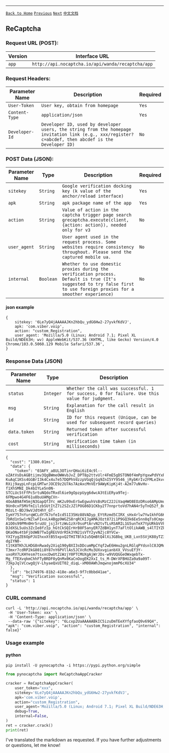 ------
[`Back to Home`](en.md)    [`Previous`](recaptcha.md)    [`Next`](hcaptcha.md)    [`中文文档`](../zh-CN/recaptcha_app.md)

## ReCaptcha

### Request URL (POST):

| Version           | Interface URL                                                |
|-------------------|----------------------------------------------------------|
| `app`             | `http://api.nocaptcha.io/api/wanda/recaptcha/app`      |

### Request Headers:

| Parameter Name    | Description                                                                                                                     | Required |
|----------------|----------------------------------------------------------------------------------------------------------------------|---------|
| `User-Token`   | `User key, obtain from homepage`                                                                                                   | `Yes`   |
| `Content-Type` | `application/json`                                                                                                           | `Yes`   |
| `Developer-Id` | `Developer ID, used by developer users, the string from the homepage invitation link (e.g., xxx/register?c=abcdef, then abcdef is the Developer ID)` | `No`    |

### POST Data (JSON):

| Parameter Name  | Type      | Description                                                                                                                                                           | Required |
|----------------|----------|--------------------------------------------------------------------------------------------------------------------------------------------------------------------|---------|
| `sitekey`      | `String` | `Google verification docking key (k value of the anchor/reload interface)`                                                                                                     | `Yes`   |
| `apk`          | `String` | `apk package name of the app`                                                                                                                                         | `Yes`   |
| `action`       | `String` | `Value of action in the captcha trigger page search grecaptcha.execute(client, {action: action}), needed only for v3`                                                        | `No`    |
| `user_agent`   | `String` | `User agent used in the request process. Some websites require consistency throughout. Please send the captured mobile ua.`                     | `No`    |
| `internal`     | `Boolean`| `Whether to use domestic proxies during the verification process. Default is true (It's suggested to try false first to use foreign proxies for a smoother experience)` | `No`    |

#### json example

```
{
    sitekey: '6Le7yQ4jAAAAAJKn2hbQu_ydG6Hw2-27yvkfKdVJ',
    apk: 'com.viber.voip',
    action: "custom_Registration",
    user_agent: 'Mozilla/5.0 (Linux; Android 7.1; Pixel XL Build/NDE63H; wv) AppleWebKit/537.36 (KHTML, like Gecko) Version/4.0 Chrome/103.0.5060.129 Mobile Safari/537.36',
}
```

### Response Data (JSON)

| Parameter Name  | Type      | Description                                         |
|----------------|----------|----------------------------------------------------|
| `status`       | `Integer`| `Whether the call was successful. 1 for success, 0 for failure. Use this value for judgment.` |
| `msg`          | `String` | `Explanation for the call result in English`          |
| `id`           | `String` | `ID for this request (Unique, can be used for subsequent record queries)`           |
| `data.token`   | `String` | `Returned token after successful verification`          |
| `cost`         | `String` | `Verification time taken (in milliseconds)`               |

```
{
  "cost": "1380.01ms",
  "data": {
    "token": "03AFY_a8UL3OTinrQHai6iE4c9l--oZAtVsDsAGBtijmv3QgBWmeOWWvbJvZ_DPT8p2ttvUlr4FmE5gDSTON0f4mPpYqxwPdVYxRbC0nmLuZJ0k9UmOjiK4HgUShuFu4RL7w1hyoFQ1YbUpLtW-KuAqC1KSs4GGBrI3k4Cx4u7e57DQPhVdzzpVGqQjGq9ZnI5YY9546_jRybKrIv2FMLeIkvcOJnCPUTnUREewSn7VO1bCvpdAP3Wj8DoH8jtv-RXij9aypLnFcpLGMTwrJOCE9z2U7As7AzAxcMnVEr9AWyKipKj4t-A2m77uNvHv-f1XhSMNI_Dk4bIYLe5n0N-STCLUc5tFfPc5rtuNQdoTRxdl6ie9gOpzpUyg6dwcA3tEiERya9Tej-6FMpwo4G4F61u8buUAMgCVn-4OoAB9AfH5mjN3GapQf3Yc_mK2u99xErSwEgwuhVsBsMzC22JiVaqHWO8EOzDRso6AMpUmuZw27b3Kl8IhFH1OiIL9WdfMfEXtEDgUFZxL085MxyS_mv5iGDbcxLkXN5PupgT2ieoQ8grbHsbHWF1-9Un0cxF5MVfmIilzbSUtItZ7i2SZcJZlPOG86D1CKby2T7nnprtoVd7hAN4r5yTnQ52f_8oShEKd3n0ArHsfti4TXPuVgafP8jp4uIkgK3YDlF2QvnnuGeEq58dZ91nllOQOBnzc_GiNLvd1h8XrZxexZ2eI_LDueF2p4uSWQBDLXloHV_2lmDf5QsDcUJy46JyhlehLK-MOzLt-BDJ9wVJdtHhY_GT-IymY757nYurqWCLdY7k7ofeIcd51I35Hz88VADyp_EYtRzmd5CIRX_sHx4rlw7Yw1khFG6Ktw-7bRd1nSw1rNZlwFIxvLk4Bgp9WGZS8rqRCKIJgAMAJOzt872i1P9GQ3k6Ee5nn8qTs0CmpckzrvqJLzexQfM69G-A1O0s99PMn0Hr5ruUU_jsj3rtzWu1zXr0soPtArvN2tvTLsRSARIL1G5unTeX7YpURkbVVkmaa08oqpR7eIFVO7I7SZ99jk-DJdXSL5uUs3ZcIe8fzIp_hGtCkSQIrHrB0F5anyER7ZdBH1ynT7aFltOlikAWB_s4lTIYZk7VDUrrwKOSMI3SMHus7BxKZNanhTO34c_9s62t9FRrLaiQfTXy4ZUlCgVAkWt1f_6lrRwj9VZDQRiplJQwIIDpT2jhXrgGLdqIjOBtJ2Doy3Gx4dkpPCuquqhnzyvFCEJdyG-QKaONu4tbFjbUWB7TwIgREUVdrR5k3YN21sVTY2yvNZjc8YVCw-YXIYygZE6OpPJUIhxxXtB55xpxQ2THITBlkIu5QmBtQ4lXi3GBbq_UKB_Lxn5SVjK88yTZ3TD3m8nfH4WDdb4c36Ff4lpGEEIsZtS7U11FqTGu_xv-dgIYN0-t1tK8TKhJLHDG8nRwady2Xiq190yBXI3sDDcumMpCYqf2wE6Hmu2gnLRGlqPYdsnlC0JQMoeUTHhdEBslQb4iPV_0azLHp_kCEZvYZYalmyIibmmI2O9qY9gROUHt7NRLl_-T3mxr7cdRP2kG801i8Y87nY6PVllAs5JCVcRcMu3UXxvgianbXX_VVsuEf3Y-uxoRV7LKHYesm7tsxxcDwUtZiWzjY0PTCMUXgAjWrJDs-w9VUQGGeOWxqebTx-Mg_fTEXvqkmChhFTyBRDF0yQnMx0KaCnOogEK2XxI_ts_M-DWrXFBHUZa9a9a09T-73kpJqlVCcwgQjV-LhyaeQxUIT02_diqL-xM00AWhJmqwnojmmP6cXU34"
  },
  "id": "bc174976-81b2-418e-a6e3-9f7c0bbd41ae",
  "msg": "Verification successful",
  "status": 1
}
```

### CURL command

```
curl -L 'http://api.nocaptcha.io/api/wanda/recaptcha/app' \
 -H 'User-Token: xxx' \
 -H 'Content-Type: application/json' \
 --data-raw '{"sitekey": "6Lcxp2UaAAAAABkIC5izuDmTEeXYfgfaoQ9v69Q4", "apk": "com.viber.voip", "action": "custom_Registration", "internal": false}' 
```

### Usage example

#### python

```shell
pip install -U pynocaptcha -i https://pypi.python.org/simple
```

```python
from pynocaptcha import ReCaptchaAppCracker

cracker = ReCaptchaAppCracker(
    user_token="xxx",
    sitekey='6Le7yQ4jAAAAAJKn2hbQu_ydG6Hw2-27yvkfKdVJ',
    apk='com.viber.voip',
    action="custom_Registration",
    user_agent='Mozilla/5.0 (Linux; Android 7.1; Pixel XL Build/NDE63H; wv) AppleWebKit/537.36 (KHTML, like Gecko) Version/4.0 Chrome/103.0.5060.129 Mobile Safari/537.36',
    debug=True,
    internal=False,
)
ret = cracker.crack()
print(ret)
```

I've translated the markdown as requested. If you have further adjustments or questions, let me know!
